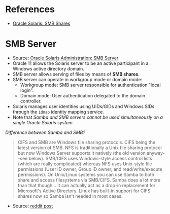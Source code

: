 # References

- [Oracle Solaris: SMB Shares](https://docs.oracle.com/cd/E23824_01/html/821-1449/smbshares.html#scrolltoc)


# SMB Server
- Source: [Oracle Solaris Administration: SMB Server](https://docs.oracle.com/cd/E23824_01/html/821-1449/smbenvironmentoverview.html#scrolltoc)
- Oracle 11 allows the Solaris server to be an active participant in a Windows active directory domain.
- SMB server allows serving of files by means of **SMB shares**.
- SMB server can operate in workgroup mode or domain mode:
    - Workgroup mode: SMB server responsible for authentication "local login".
    - Domain mode: User authentication delegated to the domain controller.
- Solaris manages user identities using UIDs/GIDs and Windows SIDs through the `idmap` identity mapping service.
- Note that *Samba and SMB servers cannot be used simultaneously on a single Oracle Solaris system.*

*Difference between Samba and SMB?*

> CIFS and SMB are Windows file sharing protocols. CIFS being the latest version of SMB.
NFS is traditionally a Unix file sharing protocol but now Windows Server supports it natively (the old version anyway--see below).
SMB/CIFS uses Windows-style access control lists (which are really complicated) whereas NFS uses Unix-style file permissions (User ID owner, Group ID owner, and read/write/execute permissions).
On Unix/Linux systems you can use Samba to both share and access filesystems via SMB/CIFS. Samba does a lot more than that though... It can actually act as a drop-in replacement for Microsoft's Active Directory. Linux has built-in support for CIFS shares now so Samba isn't needed in most cases.

- Source: [reddit post](https://www.reddit.com/r/homelab/comments/2fawvq/eli5_what_is_the_difference_between_smb_cifs_and/)
